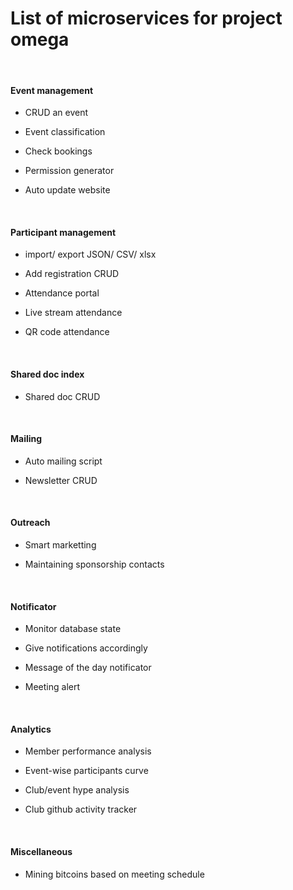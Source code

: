 # List of microservices for project omega


<br />
 

#### Event management


* CRUD an event

* Event classification

* Check bookings

* Permission generator

* Auto update website

<br />

#### Participant management

* import/ export JSON/ CSV/ xlsx

* Add registration CRUD

* Attendance portal

* Live stream attendance

* QR code attendance

<br />

#### Shared doc index

* Shared doc CRUD

<br />

#### Mailing

* Auto mailing script

* Newsletter CRUD

<br />

#### Outreach

* Smart marketting

* Maintaining sponsorship contacts

<br />

#### Notificator

* Monitor database state

* Give notifications accordingly

* Message of the day notificator

* Meeting alert

<br />

#### Analytics

* Member performance analysis

* Event-wise participants curve

* Club/event hype analysis

* Club github activity tracker

<br />

#### Miscellaneous 
                           
* Mining bitcoins based on meeting schedule         
